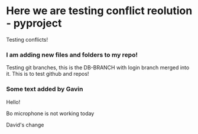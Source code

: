 
# Here we are testing conflict reolution - pyproject

Testing conflicts!

### I am adding new files and folders to my repo!

Testing git branches, this is the DB-BRANCH with login branch merged into it.
This is to test github and repos!

### Some text added by Gavin

Hello!


Bo microphone is not working today

David's change

